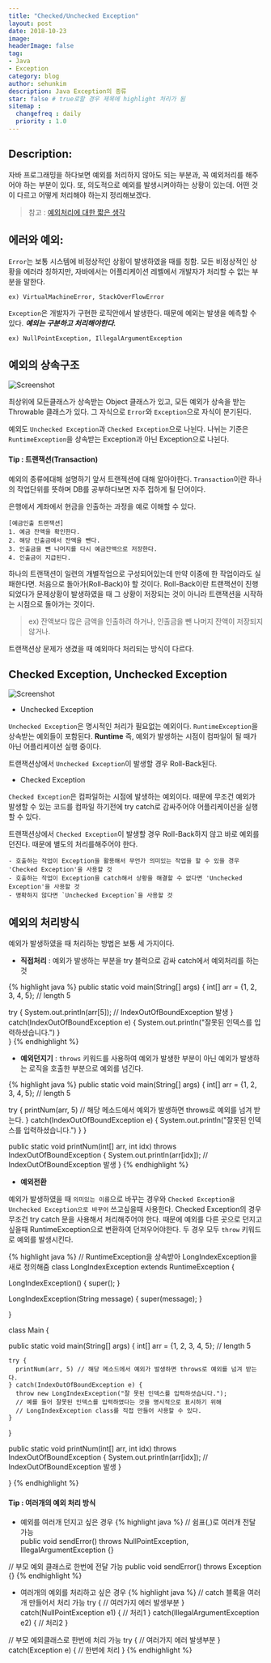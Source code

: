 ```yaml
---
title: "Checked/Unchecked Exception"
layout: post
date: 2018-10-23
image:
headerImage: false
tag:
- Java
- Exception
category: blog
author: sehunkim
description: Java Exception의 종류
star: false # true로할 경우 제목에 highlight 처리가 됨
sitemap :
  changefreq : daily
  priority : 1.0
---
```



## Description:

자바 프로그래밍을 하다보면 예외를 처리하지 않아도 되는 부분과, 꼭 예외처리를 해주어야 하는 부분이 있다. 또, 의도적으로 예외를 발생시켜야하는 상황이 있는데. 어떤 것이 다르고 어떻게 처리해야 하는지 정리해보겠다.

> 참고 : [예외처리에 대한 짧은 생각](http://www.nextree.co.kr/p3239/)

## 에러와 예외:
`Error`는 보통 시스템에 비정상적인 상황이 발생하였을 때를 칭함. 모든 비정상적인 상황을 에러라 칭하지만, 자바에서는 어플리케이션 레벨에서 개발자가 처리할 수 없는 부분을 말한다.
```
ex) VirtualMachineError, StackOverFlowError
```

`Exception`은 개발자가 구현한 로직안에서 발생한다. 때문에 예외는 발생을 예측할 수 있다. ***예외는 구분하고 처리해야한다.***
```
ex) NullPointException, IllegalArgumentException
```
## 예외의 상속구조
![Screenshot](http://www.ntu.edu.sg/home/ehchua/programming/java/images/Exception_Classes.png)

최상위에 모든클래스가 상속받는 Object 클래스가 있고, 모든 예외가 상속을 받는 Throwable 클래스가 있다. 그 자식으로 `Error`와 `Exception`으로 자식이 분기된다.

예외도 `Unchecked Exception`과 `Checked Exception`으로 나뉜다. 나뉘는 기준은 `RuntimeException`을 상속받는 Exception과 아닌 Exception으로 나뉜다.

#### Tip : 트랜잭션(Transaction)

예외의 종류에대해 설명하기 앞서 트랜젝션에 대해 알아야한다. `Transaction`이란 하나의 작업단위를 뜻하며 DB를 공부하다보면 자주 접하게 될 단어이다.

은행에서 계좌에서 현금을 인출하는 과정을 예로 이해할 수 있다.
```
[예금인출 트랜잭션]
1. 예금 잔액을 확인한다.
2. 해당 인출금에서 잔액을 뺀다.
3. 인출금을 뺀 나머지를 다시 예금잔액으로 저장한다.
4. 인출금이 지급된다.
```
하나의 트랜잭션이 일련의 개별작업으로 구성되어있는데 만약 이중에 한 작업이라도 실패한다면. 처음으로 돌아가(Roll-Back)야 할 것이다. Roll-Back이란 트랜잭션이 진행되었다가 문제상황이 발생하였을 때 그 상황이 저장되는 것이 아니라 트랜잭션을 시작하는 시점으로 돌아가는 것이다.
> ex) 잔액보다 많은 금액을 인출하려 하거나, 인출금을 뺀 나머지 잔액이 저장되지 않거나.

트랜잭션상 문제가 생겼을 때 예외마다 처리되는 방식이 다르다.

## Checked Exception, Unchecked Exception
![Screenshot](https://t1.daumcdn.net/cfile/tistory/266F083552E5B45E2D)

- Unchecked Exception

`Unchecked Exception`은 명시적인 처리가 필요없는 예외이다. `RuntimeException`을 상속받는 예외들이 포함된다. **Runtime** 즉, 예외가 발생하는 시점이 컴파일이 될 때가 아닌 어플리케이션 실행 중이다.

트랜잭션상에서 `Unchecked Exception`이 발생할 경우 Roll-Back된다.

- Checked Exception

`Checked Exception`은 컴파일하는 시점에 발생하는 예외이다. 때문에 무조건 예외가 발생할 수 있는 코드를 컴파일 하기전에 try catch로 감싸주어야 어플리케이션을 실행할 수 있다.

트랜잭션상에서 `Checked Exception`이 발생할 경우 Roll-Back하지 않고 바로 예외를 던진다. 때문에 별도의 처리를해주어야 한다.

```
- 호출하는 작업이 Exception을 활용해서 무언가 의미있는 작업을 할 수 있을 경우 'Checked Exception'을 사용할 것
- 호출하는 작업이 Exception을 catch해서 상황을 해결할 수 없다면 'Unchecked Exception'을 사용할 것
- 명확하지 않다면 `Unchecked Exception`을 사용할 것
```

## 예외의 처리방식
예외가 발생하였을 때 처리하는 방법은 보통 세 가지이다.

- **직접처리** : 예외가 발생하는 부분을 try 블럭으로 감싸 catch에서 예외처리를 하는 것

{% highlight java %}
public static void main(String[] args) {
  int[] arr = {1, 2, 3, 4, 5}; // length 5

  try {
    System.out.println(arr[5]); // IndexOutOfBoundException 발생
  } catch(IndexOutOfBoundException e) {
    System.out.println("잘못된 인덱스를 입력하셨습니다.")
  }  
}
{% endhighlight %}

- **예외던지기** : `throws` 키워드를 사용하여 예외가 발생한 부분이 아닌 예외가 발생하는 로직을 호출한 부분으로 예외를 넘긴다.

{% highlight java %}
public static void main(String[] args) {
  int[] arr = {1, 2, 3, 4, 5}; // length 5

  try {
    printNum(arr, 5) // 해당 메소드에서 예외가 발생하면 throws로 예외를 넘겨 받는다.
  } catch(IndexOutOfBoundException e) {
    System.out.println("잘못된 인덱스를 입력하셨습니다.")
  }
}

public static void printNum(int[] arr, int idx) throws IndexOutOfBoundException {
  System.out.println(arr[idx]); // IndexOutOfBoundException 발생
}
{% endhighlight %}

- **예외전환**

예외가 발생하였을 때 `의미있는 이름`으로 바꾸는 경우와 `Checked Exception을 Unchecked Exception으로 바꾸어` 쓰고싶을때 사용한다. Checked Exception의 경우 무조건 try catch 문을 사용해서 처리해주어야 한다. 때문에 예외를 다른 곳으로 던지고 싶을때 RuntimeException으로 변환하여 던져우어야한다. 두 경우 모두 `throw` 키워드로 예외를 발생시킨다.

{% highlight java %}
// RuntimeException을 상속받아 LongIndexException을 새로 정의해줌
class LongIndexException extends RuntimeException {

  LongIndexException() {
    super();
  }

  LongIndexException(String message) {
    super(message);
  }

}

class Main {

  public static void main(String[] args) {
    int[] arr = {1, 2, 3, 4, 5}; // length 5

    try {
      printNum(arr, 5) // 해당 메소드에서 예외가 발생하면 throws로 예외를 넘겨 받는다.
    } catch(IndexOutOfBoundException e) {
      throw new LongIndexException("잘 못된 인덱스를 입력하셧습니다.");
      // 예를 들어 잘못된 인덱스를 입력하였다는 것을 명시적으로 표시하기 위해
      // LongIndexException class를 직접 만들어 사용할 수 있다.
    }
  }

  public static void printNum(int[] arr, int idx) throws IndexOutOfBoundException {
    System.out.println(arr[idx]); // IndexOutOfBoundException 발생
  }

}
{% endhighlight %}

#### Tip : 여러개의 예외 처리 방식

- 예외를 여러개 던지고 싶은 경우
{% highlight java %}
// 쉼표(,)로 여러개 전달 가능  
public void sendError() throws NullPointException, IllegalArgumentException {}

// 부모 예외 클래스로 한번에 전달 가능
public void sendError() throws Exception {}
{% endhighlight %}

- 여러개의 예외를 처리하고 싶은 경우
{% highlight java %}
// catch 블록을 여러개 만들어서 처리 가능
try {
  // 여러가지 에러 발생부분
} catch(NullPointException e1) {
  // 처리1
} catch(IllegalArgumentException e2) {
  // 처리2
}

// 부모 예외클래스로 한번에 처리 가능
try {
  // 여러가지 에러 발생부분
} catch(Exception e) {
  // 한번에 처리
}
{% endhighlight %}
